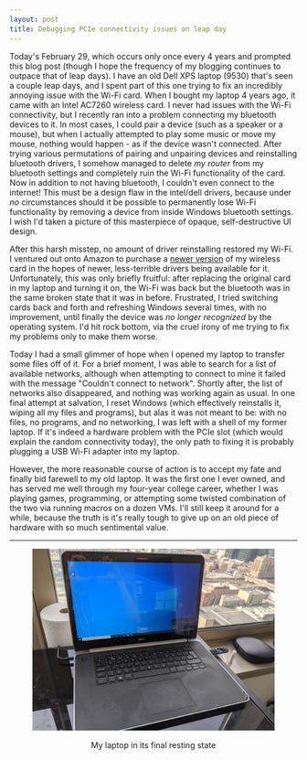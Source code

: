 ```yaml
---
layout: post
title: Debugging PCIe connectivity issues on leap day
---
```


Today's February 29, which occurs only once every 4 years and prompted this blog post (though I hope the frequency of my blogging continues to outpace that of leap days). I have an old Dell XPS laptop (9530) that's seen a couple leap days, and I spent part of this one trying to fix an incredibly annoying issue with the Wi-Fi card. When I bought my laptop 4 years ago, it came with an Intel AC7260 wireless card. I never had issues with the Wi-Fi connectivity, but I recently ran into a problem connecting my bluetooth devices to it. In most cases, I could pair a device (such as a speaker or a mouse), but when I actually attempted to play some music or move my mouse, nothing would happen - as if the device wasn't connected. After trying various permutations of pairing and unpairing devices and reinstalling bluetooth drivers, I somehow managed to delete *my router* from my bluetooth settings and completely ruin the Wi-Fi functionality of the card. Now in addition to not having bluetooth, I couldn't even connect to the internet! This must be a design flaw in the intel/dell drivers, because under *no* circumstances should it be possible to permanently lose Wi-Fi functionality by removing a device from inside Windows bluetooth settings. I wish I'd taken a picture of this masterpiece of opaque, self-destructive UI design.

After this harsh misstep, no amount of driver reinstalling restored my Wi-Fi. I ventured out onto Amazon to purchase a [newer version](https://www.amazon.com/gp/product/B079QH5KW1/ref=ppx_yo_dt_b_asin_title_o03_s00?ie=UTF8&psc=1) of my wireless card in the hopes of newer, less-terrible drivers being available for it. Unfortunately, this was only briefly fruitful: after replacing the original card in my laptop and turning it on, the Wi-Fi was back but the bluetooth was in the same broken state that it was in before. Frustrated, I tried switching cards back and forth and refreshing Windows several times, with no improvement, until finally the device was *no longer recognized* by the operating system. I'd hit rock bottom, via the cruel irony of me trying to fix my problems only to make them worse.

Today I had a small glimmer of hope when I opened my laptop to transfer some files off of it. For a brief moment, I was able to search for a list of available networks, although when attempting to connect to mine it failed with the message "Couldn't connect to network". Shortly after, the list of networks also disappeared, and nothing was working again as usual. In one final attempt at salvation, I reset Windows (which effectively reinstalls it, wiping all my files and programs), but alas it was not meant to be: with no files, no programs, and no networking, I was left with a shell of my former laptop. If it's indeed a hardware problem with the PCIe slot (which would explain the random connectivity today), the only path to fixing it is probably plugging a USB Wi-Fi adapter into my laptop.

However, the more reasonable course of action is to accept my fate and finally bid farewell to my old laptop. It was the first one I ever owned, and has served me well through my four-year college career, whether I was playing games, programming, or attempting some twisted combination of the two via running macros on a dozen VMs. I'll still keep it around for a while, because the truth is it's really tough to give up on an old piece of hardware with so much sentimental value.

---

<center>
   <figure>
       <img src="/images/poor_laptop.jpg">
   </figure>
    <figcaption> My laptop in its final resting state </figcaption>
</center>